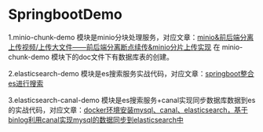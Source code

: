 # SpringbootDemo
1.minio-chunk-demo 模块是minio分块处理服务，对应文章：[minio&前后端分离上传视频/上传大文件——前后端分离断点续传&minio分片上传实现](https://blog.csdn.net/qq_62982856/article/details/129002288)
在 minio-chunk-demo 模块下的doc文件下有数据库表的创建。

2.elasticsearch-demo 模块是es搜索服务实战代码，对应文章：[springboot整合es进行搜索](https://blog.csdn.net/qq_62982856/article/details/129722916)

3.elasticsearch-canal-demo 模块是es搜索服务+canal实现同步数据库数据到es的实战代码，对应文章：[docker环境安装mysql、canal、elasticsearch，基于binlog利用canal实现mysql的数据同步到elasticsearch中](https://blog.csdn.net/qq_62982856/article/details/129875733)
